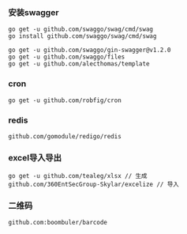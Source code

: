 ### 安装swagger

```
go get -u github.com/swaggo/swag/cmd/swag
go install github.com/swaggo/swag/cmd/swag

go get -u github.com/swaggo/gin-swagger@v1.2.0 
go get -u github.com/swaggo/files
go get -u github.com/alecthomas/template
```

### cron

```
go get -u github.com/robfig/cron
```

### redis

```
github.com/gomodule/redigo/redis
```

### excel导入导出

```
go get -u github.com/tealeg/xlsx // 生成
github.com/360EntSecGroup-Skylar/excelize // 导入
```

### 二维码

```
github.com:boombuler/barcode
```